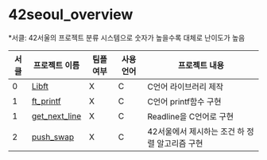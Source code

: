 # 42seoul_overview

*서클: 42서울의 프로젝트 분류 시스템으로 숫자가 높을수록 대체로 난이도가 높음

|서클|프로젝트 이름|팀플 여부|사용 언어|프로젝트 내용|
|---|---|---|---|---|
|0|[Libft](https://github.com/akth101/42seoul_libft)|X|C|C언어 라이브러리 제작|
|1|[ft_printf](https://github.com/akth101/42seoul_ft_printf)|X|C|C언어 printf함수 구현|
|1|[get_next_line](https://github.com/akth101/42seoul_get_next_line)|X|C|Readline을 C언어로 구현|
|2|[push_swap](https://github.com/akth101/42seoul_push_swap)|X|C|42서울에서 제시하는 조건 하 정렬 알고리즘 구현|



